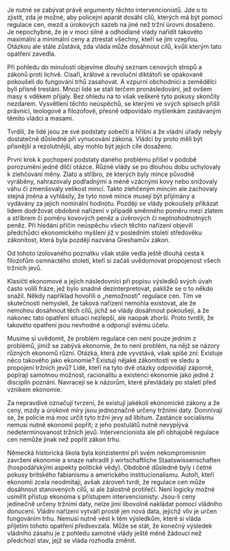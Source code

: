 Je nutné se zabývat právě argumenty těchto intervencionistů. Jde o to zjistit, zda je možné, aby policejní aparát dosáhl cílů, kterých má být pomocí regulace cen, mezd a úrokových sazeb na jiné než tržní úrovni dosaženo. Je nepochybné, že je v moci silné a odhodlané vlády nařídit takovéto maximální a minimální ceny a ztrestat všechny, kteří se jim vzepřou. Otázkou ale stále zůstává, zda vláda může dosáhnout cílů, kvůli kterým tato opatření zavedla.

Při pohledu do minulosti objevíme dlouhý seznam cenových stropů a zákonů proti lichvě. Císaři, králové a revoluční diktátoři se opakovaně pokoušeli do fungování trhů zasahovat. A vzpurní obchodníci a zemědělci byli přísně trestáni. Mnozí lidé se stali terčem pronásledování, jež ovšem masy s vděkem přijaly. Bez ohledu na to však veškeré tyto pokusy skončily nezdarem. Vysvětlení těchto neúspěchů, se kterými ve svých spisech přišli právníci, teologové a filozofové, přesně odpovídalo myšlenkám zastávaným těmito vládci a masami.

Tvrdili, že lidé jsou ze své podstaty sobečtí a hříšní a že vládní úřady nebyly dostatečně důsledné při vynucování zákona. Vládci by proto měli být přísnější a rezolutnější, aby mohlo být jejich cíle dosaženo.

První krok k pochopení podstaty daného problému přišel v podobě porozumění jedné dílčí otázce. Různé vlády se po dlouhou dobu uchylovaly k zlehčování měny. Zlato a stříbro, ze kterých byly mince původně vyráběny, nahrazovaly podřadnými a méně vzácnými kovy nebo snižovaly váhu či zmenšovaly velikost mincí. Takto zlehčeným mincím ale zachovaly stejná jména a vyhlásily, že tyto nové mince musejí být přijímány a vydávány za jejich nominální hodnotu. Později se vlády pokoušely přikázat lidem dodržovat obdobné nařízení v případě směnného poměru mezi zlatem a stříbrem či poměru kovových peněz a úvěrových či neplnohodnotných peněz. Při hledání příčin neúspěchu všech těchto nařízení objevili předchůdci ekonomického myšlení již v posledním století středověku zákonitost, která byla později nazvána Greshamův zákon.

Od tohoto izolovaného poznatku však stále vedla ještě dlouhá cesta k filozofům osmnáctého století, kteří si začali uvědomovat propojenost všech tržních jevů.

Klasičtí ekonomové a jejich následovníci při popisu výsledků svých úvah často volili fráze, jež bylo snadné dezinterpretovat, pakliže se o to někdo snažil. Někdy například hovořili o „nemožnosti" regulace cen. Tím ve skutečnosti nemysleli, že taková nařízení nemohla existovat, ale že nemohou dosáhnout těch cílů, jichž se vlády dosáhnout pokoušejí, a že nakonec tato opatření situaci nezlepší, ale naopak zhorší. Proto tvrdili, že takovéto opatření jsou nevhodné a odporují svému účelu.

Musíme si uvědomit, že problém regulace cen není pouze jedním z problémů, jimiž se zabývá ekonomie, že to není problém, na nějž se názory různých ekonomů různí. Otázka, která zde vyvstává, však spíše zní: Existuje něco takového jako ekonomie? Existují nějaké zákonitosti ve sledu a propojení tržních jevů? Lidé, kteří na tyto dvě otázky odpovídají záporně, popírají samotnou možnost, racionalitu a existenci ekonomie jako jedné z disciplín poznání. Navracejí se k názorům, které převládaly po staletí před vznikem ekonomie.

Za nepravdivé označují tvrzení, že existují jakékoli ekonomické zákony a že ceny, mzdy a úrokové míry jsou jednoznačně určeny tržními daty. Domnívají se, že policie má moc určit tyto tržní jevy ad libitum. Zastánce socialismu nemusí nutně ekonomii popřít; z jeho postulátů nutně nevyplývá nedeterminovanost tržních jevů. Intervencionista ale při obhajobě regulace cen nemůže jinak než popřít zákon trhu.

Německá historická škola byla konzistentní při svém nekompromisním zavržení ekonomie a snaze nahradit ji wirtschaftliche Staatswissenschaften (hospodářskými aspekty politické vědy). Obdobně důsledné byly i četné pokusy britského fabianismu a amerického institucionalismu. Autoři, kteří ekonomii zcela neodmítají, avšak zároveň tvrdí, že regulace cen může dosáhnout stanovených cílů, si ale žalostně protiřečí. Není logicky možné usmířit přístup ekonoma s přístupem intervencionisty. Jsou-li ceny jedinečně určeny tržními daty, nelze jimi libovolně nakládat pomocí vládního donucení. Vládní nařízení vytváří prostě jen nová data, jejichž vliv je určen fungováním trhu. Nemusí nutně vést k těm výsledkům, které si vláda přijetím tohoto opatření předsevzala. Může se stát, že konečný výsledek vládního zásahu je z pohledu samotné vlády ještě méně žádoucí než předchozí stav, jejž se vláda rozhodla změnit.